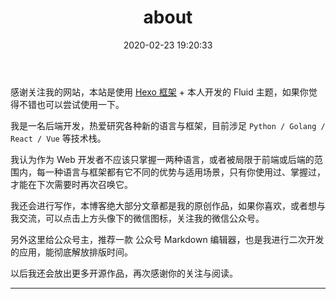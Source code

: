 ﻿---
title: about
date: 2020-02-23 19:20:33
layout: about
---
感谢关注我的网站，本站是使用 [Hexo 框架](http://baidu.com "Hexo 框架") + 本人开发的 Fluid 主题，如果你觉得不错也可以尝试使用一下。

我是一名后端开发，热爱研究各种新的语言与框架，目前涉足 `Python / Golang / React / Vue` 等技术栈。

我认为作为 Web 开发者不应该只掌握一两种语言，或者被局限于前端或后端的范围内，每一种语言与框架都有它不同的优势与适用场景，只有你使用过、掌握过，才能在下次需要时再次召唤它。

我还会进行写作，本博客绝大部分文章都是我的原创作品，如果你喜欢，或者想与我交流，可以点击上方头像下的微信图标，关注我的微信公众号。

另外这里给公众号主，推荐一款 公众号 Markdown 编辑器，也是我进行二次开发的应用，能彻底解放排版时间。

以后我还会放出更多开源作品，再次感谢你的关注与阅读。

------------